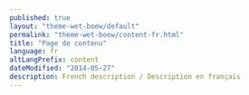 ```yaml
---
published: true
layout: "theme-wet-boew/default"
permalink: "theme-wet-boew/content-fr.html"
title: "Page de contenu"
language: fr
altLangPrefix: content
dateModified: "2014-05-27"
description: French description / Description en français
---
```


